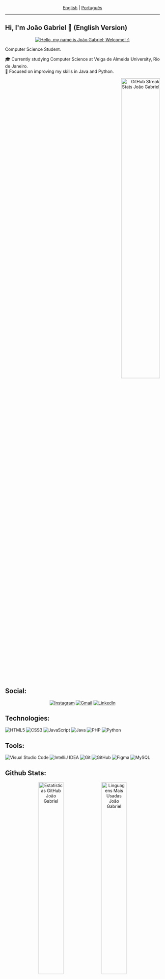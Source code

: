 <div align="center">
  <a href="#english-version">English</a> | <a href="#portuguese-section-toggle" title="Clique para expandir a versão em Português">Português</a>
</div>

---
<a name="english-version"></a>

## Hi, I'm João Gabriel 👋 (English Version)

<div align="center">
  <a href="https://git.io/typing-svg">
    <img src="https://readme-typing-svg.herokuapp.com/?center=true&vCenter=true&color=ffffff&lines=Hello,+my+name+is+Jo%C3%A3o+Gabriel+;Welcome!+:)" alt="Hello, my name is João Gabriel; Welcome! :)">
  </a>
</div>

Computer Science Student.

🎓 Currently studying Computer Science at Veiga de Almeida University, Rio de Janeiro.<br/>
🌱 Focused on improving my skills in Java and Python.<br/>
<div align="right">
    <img width="50%" src="https://streak-stats.demolab.com/?user=0joaogabriel1&theme=react&background=000&border=30A3DC&dates=FFF" alt="GitHub Streak Stats João Gabriel">
</div>

## Social:

<div align="center">
    <a href="https://www.instagram.com/0joaogabriel1/" target="_blank"><img src="https://img.shields.io/badge/-Instagram-%23E4405F?style=for-the-badge&logo=instagram&logoColor=white" target="_blank" alt="Instagram"></a>
    <a href="mailto:jotagesurf@gmail.com"><img src="https://img.shields.io/badge/-Gmail-%23333?style=for-the-badge&logo=gmail&logoColor=white" target="_blank" alt="Gmail"></a>
    <a href="https://www.linkedin.com/in/0joaogabriel1/" target="_blank"><img src="https://img.shields.io/badge/-LinkedIn-%230077B5?style=for-the-badge&logo=linkedin&logoColor=white" target="_blank" alt="LinkedIn"></a>
  </div>

## Technologies:
![HTML5](https://img.shields.io/badge/html5-E34F26?style=for-the-badge&logo=html5&logoColor=white)
![CSS3](https://img.shields.io/badge/css3-%231572B6?style=for-the-badge&logo=css3&logoColor=white)
![JavaScript](https://img.shields.io/badge/javascript-%23323330.svg?style=for-the-badge&logo=javascript&logoColor=%23F7DF1E)
![Java](https://img.shields.io/badge/java-%23ED8B00.svg?style=for-the-badge&logo=openjdk&logoColor=white)
![PHP](https://img.shields.io/badge/php-%23777BB4?style=for-the-badge&logo=php&logoColor=white)
![Python](https://img.shields.io/badge/python-3670A0?style=for-the-badge&logo=python&logoColor=ffdd54)

## Tools:
![Visual Studio Code](https://img.shields.io/badge/Visual%20Studio%20Code-0078d7.svg?style=for-the-badge&logo=visual-studio-code&logoColor=white)
![IntelliJ IDEA](https://img.shields.io/badge/IntelliJIDEA-000000.svg?style=for-the-badge&logo=intellij-idea&logoColor=white)
![Git](https://img.shields.io/badge/GIT-E44C30?style=for-the-badge&logo=git&logoColor=white)
![GitHub](https://img.shields.io/badge/GitHub-181717?style=for-the-badge&logo=github&logoColor=white)
![Figma](https://img.shields.io/badge/figma-%23F24E1E.svg?style=for-the-badge&logo=figma&logoColor=white)
![MySQL](https://img.shields.io/badge/mysql-%2300f.svg?style=for-the-badge&logo=mysql&logoColor=white)

## Github Stats:
<div align="center">
  <img width="40%" src="https://github-readme-stats.vercel.app/api?username=0joaogabriel1&theme=github_dark&show_icons=true" alt="Estatísticas GitHub João Gabriel"/>
  <img width="40%" src="https://github-readme-stats-git-masterrstaa-rickstaa.vercel.app/api/top-langs/?username=0joaogabriel1&layout=compact&bg_color=0D1117&border_color=fffC&title_color=4886CC&text_color=FFF" alt="Linguagens Mais Usadas João Gabriel"/>
</div>

---
<details id="portuguese-section-toggle">
  <summary> Ver Versão em Português (Clique para expandir)</summary>

  <a name="versão-em-português"></a>

  ## Olá, eu sou o João Gabriel 👋 (Versão em Português)

  <div align="center">
    <a href="https://git.io/typing-svg">
      <img src="https://readme-typing-svg.herokuapp.com/?center=true&vCenter=true&color=ffffff&lines=Ol%C3%A1%2C%20+me+chamo+Jo%C3%A3o+Gabriel+;Seja+muito+bem+vindo!+:)" alt="Olá, me chamo João Gabriel; Seja muito bem vindo! :)">
    </a>
  </div>

  Estudante na área de Ciência da Computação.

  🎓 Atualmente cursando Ciência da Computação em Universidade Veiga de Almeida, Rio de Janeiro.<br/>
  🌱 Focado em aprimorar minhas habilidades em Java e Python.<br/>
  <div align="right">
      <img width="50%" src="https://streak-stats.demolab.com/?user=0joaogabriel1&theme=react&background=000&border=30A3DC&dates=FFF" alt="GitHub Streak Stats João Gabriel">
  </div>

  ## Redes Sociais:

 <div align="center">
    <a href="https://www.instagram.com/0joaogabriel1/" target="_blank"><img src="https://img.shields.io/badge/-Instagram-%23E4405F?style=for-the-badge&logo=instagram&logoColor=white" target="_blank" alt="Instagram"></a>
    <a href="mailto:jotagesurf@gmail.com"><img src="https://img.shields.io/badge/-Gmail-%23333?style=for-the-badge&logo=gmail&logoColor=white" target="_blank" alt="Gmail"></a>
    <a href="https://www.linkedin.com/in/0joaogabriel1/" target="_blank"><img src="https://img.shields.io/badge/-LinkedIn-%230077B5?style=for-the-badge&logo=linkedin&logoColor=white" target="_blank" alt="LinkedIn"></a>
  </div>

  ## Tecnologias:
  ![HTML5](https://img.shields.io/badge/html5-E34F26?style=for-the-badge&logo=html5&logoColor=white)
  ![CSS3](https://img.shields.io/badge/css3-%231572B6?style=for-the-badge&logo=css3&logoColor=white)
  ![JavaScript](https://img.shields.io/badge/javascript-%23323330.svg?style=for-the-badge&logo=javascript&logoColor=%23F7DF1E)
  ![Java](https://img.shields.io/badge/java-%23ED8B00.svg?style=for-the-badge&logo=openjdk&logoColor=white)
  ![PHP](https://img.shields.io/badge/php-%23777BB4?style=for-the-badge&logo=php&logoColor=white)
  ![Python](https://img.shields.io/badge/python-3670A0?style=for-the-badge&logo=python&logoColor=ffdd54)

  ## Ferramentas:
  ![Visual Studio Code](https://img.shields.io/badge/Visual%20Studio%20Code-0078d7.svg?style=for-the-badge&logo=visual-studio-code&logoColor=white)
  ![IntelliJ IDEA](https://img.shields.io/badge/IntelliJIDEA-000000.svg?style=for-the-badge&logo=intellij-idea&logoColor=white)
  ![Git](https://img.shields.io/badge/GIT-E44C30?style=for-the-badge&logo=git&logoColor=white)
  ![GitHub](https://img.shields.io/badge/GitHub-181717?style=for-the-badge&logo=github&logoColor=white)
  ![Figma](https://img.shields.io/badge/figma-%23F24E1E.svg?style=for-the-badge&logo=figma&logoColor=white)
  ![MySQL](https://img.shields.io/badge/mysql-%2300f.svg?style=for-the-badge&logo=mysql&logoColor=white)
  
  ## Github Stats:
<div align="center">
  <img width="40%" src="https://github-readme-stats.vercel.app/api?username=0joaogabriel1&theme=github_dark&show_icons=true" alt="Estatísticas GitHub João Gabriel"/>
  <img width="40%" src="https://github-readme-stats-git-masterrstaa-rickstaa.vercel.app/api/top-langs/?username=0joaogabriel1&layout=compact&bg_color=0D1117&border_color=fffC&title_color=4886CC&text_color=FFF" alt="Linguagens Mais Usadas João Gabriel"/>
</div>
